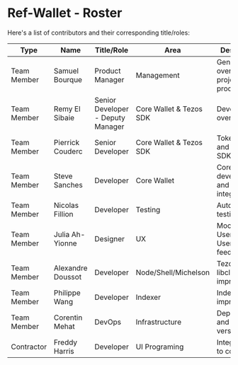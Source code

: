 # Ref-Wallet - Roster

Here's a list of contributors and their corresponding title/roles:

| Type | Name | Title/Role | Area | Description |
|--|--|--|--|--|
| Team Member | Samuel Bourque | Product Manager | Management | General oversight of project and product |
| Team Member | Remy El Sibaie | Senior Developer - Deputy Manager | Core Wallet & Tezos SDK | Development oversight |
| Team Member | Pierrick Couderc | Senior Developer | Core Wallet & Tezos SDK | Tokenization and Tezos SDK |
| Team Member | Steve Sanches | Developer | Core Wallet | Core development and integration |
| Team Member | Nicolas Fillion | Developer | Testing | Automated testing and CI |
| Team Member | Julia Ah-Yionne | Designer | UX | Mockups, User flows, User feedback |
| Team Member | Alexandre Doussot | Developer | Node/Shell/Michelson | Tezos Client, libclient improvements |
| Team Member | Philippe Wang | Developer | Indexer | Indexer improvements |
| Team Member | Corentin Mehat | DevOps | Infrastructure | Deployments and versioning |
| Contractor | Freddy Harris | Developer | UI Programing | Integrating UI to codebase |
